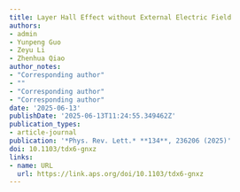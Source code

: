 ```yaml
---
title: Layer Hall Effect without External Electric Field
authors:
- admin
- Yunpeng Guo
- Zeyu Li
- Zhenhua Qiao
author_notes:
- "Corresponding author"
- ""
- "Corresponding author"
- "Corresponding author"
date: '2025-06-13'
publishDate: '2025-06-13T11:24:55.349462Z'
publication_types:
- article-journal
publication: '*Phys. Rev. Lett.* **134**, 236206 (2025)'
doi: 10.1103/tdx6-gnxz
links:
- name: URL
  url: https://link.aps.org/doi/10.1103/tdx6-gnxz
---
```

